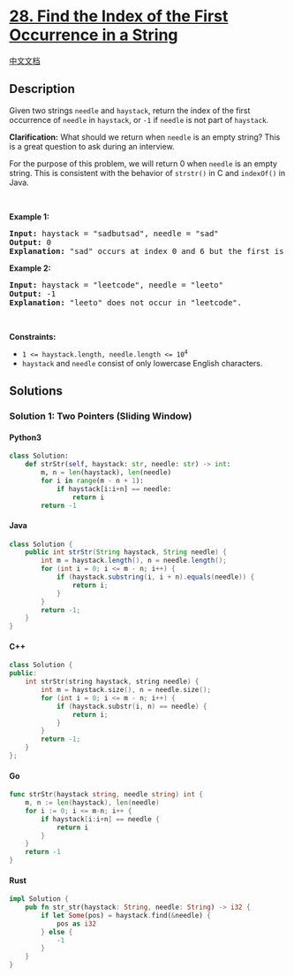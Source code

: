 

<!-- problem:start -->

# [28. Find the Index of the First Occurrence in a String](https://leetcode.com/problems/find-the-index-of-the-first-occurrence-in-a-string)

[中文文档](/solution/0000-0099/0028.Find%20the%20Index%20of%20the%20First%20Occurrence%20in%20a%20String/README.md)

## Description

<!-- description:start -->

<p>Given two strings <code>needle</code> and <code>haystack</code>, return the index of the first occurrence of <code>needle</code> in <code>haystack</code>, or <code>-1</code> if <code>needle</code> is not part of <code>haystack</code>.</p>

<p><strong>Clarification:</strong> What should we return when <code>needle</code> is an empty string? This is a great question to ask during an interview.</p>

<p>For the purpose of this problem, we will return 0 when <code>needle</code> is an empty string. This is consistent with the behavior of <code>strstr()</code> in C and <code>indexOf()</code> in Java.</p>

<p>&nbsp;</p>
<p><strong class="example">Example 1:</strong></p>

<pre>
<strong>Input:</strong> haystack = "sadbutsad", needle = "sad"
<strong>Output:</strong> 0
<strong>Explanation:</strong> "sad" occurs at index 0 and 6 but the first is 0.
</pre>

<p><strong class="example">Example 2:</strong></p>

<pre>
<strong>Input:</strong> haystack = "leetcode", needle = "leeto"
<strong>Output:</strong> -1
<strong>Explanation:</strong> "leeto" does not occur in "leetcode".
</pre>

<p>&nbsp;</p>
<p><strong>Constraints:</strong></p>

<ul>
    <li><code>1 &lt;= haystack.length, needle.length &lt;= 10<sup>4</sup></code></li>
    <li><code>haystack</code> and <code>needle</code> consist of only lowercase English characters.</li>
</ul>

<!-- description:end -->

## Solutions

<!-- solution:start -->

### Solution 1: Two Pointers (Sliding Window)

<!-- tabs:start -->

#### Python3

```python
class Solution:
    def strStr(self, haystack: str, needle: str) -> int:
        m, n = len(haystack), len(needle)
        for i in range(m - n + 1):
            if haystack[i:i+n] == needle:
                return i
        return -1
```

#### Java

```java
class Solution {
    public int strStr(String haystack, String needle) {
        int m = haystack.length(), n = needle.length();
        for (int i = 0; i <= m - n; i++) {
            if (haystack.substring(i, i + n).equals(needle)) {
                return i;
            }
        }
        return -1;
    }
}
```

#### C++

```cpp
class Solution {
public:
    int strStr(string haystack, string needle) {
        int m = haystack.size(), n = needle.size();
        for (int i = 0; i <= m - n; i++) {
            if (haystack.substr(i, n) == needle) {
                return i;
            }
        }
        return -1;
    }
};
```

#### Go

```go
func strStr(haystack string, needle string) int {
    m, n := len(haystack), len(needle)
    for i := 0; i <= m-n; i++ {
        if haystack[i:i+n] == needle {
            return i
        }
    }
    return -1
}
```

#### Rust

```rust
impl Solution {
    pub fn str_str(haystack: String, needle: String) -> i32 {
        if let Some(pos) = haystack.find(&needle) {
            pos as i32
        } else {
            -1
        }
    }
}
```

<!-- tabs:end -->

<!-- solution:end -->

<!-- problem:end -->
